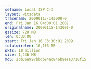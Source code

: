 ```yaml
---
setname: Local ISP C-I
layout: witsdata
tracename: 20090115-143000-0
end: Fri Jan 16 04:00:01 2009
originalname: 20090115-143000-0
gzsize: 728 MB
len: 0:30:00
start: Fri Jan 16 03:30:01 2009
totalwirelen: 10,136 MB
pkts: 18 million
size: 1,436 MB
md5: 2bb36e997bbdb24ac846b9eea3716f15
---
```

